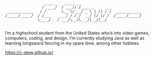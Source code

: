 ```
                  ______   _____ __                            
                 / ____/  / ___// /____ _      __              
 ____________   / /       \__ \/ __/ _ \ | /| / /  ____________
/_____/_____/  / /___    ___/ / /_/  __/ |/ |/ /  /_____/_____/
               \____/   /____/\__/\___/|__/|__/                
                                                                                             
```
I’m a highschool student from the United States who’s into video games, computers, coding, and design. I’m currently studying Java as well as learning longsword fencing in my spare time, among other hobbies.

https://c-stew.github.io/
